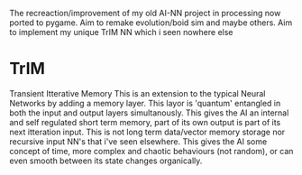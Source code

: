 The recreaction/improvement of my old AI-NN project in processing now ported to pygame.
Aim to remake evolution/boid sim and maybe others.
Aim to implement my unique TrIM NN which i seen nowhere else

# TrIM
Transient Itterative Memory
This is an extension to the typical Neural Networks by adding a memory layer. This layor is 'quantum' entangled in both the input and output layers simultanously. This gives the AI an internal and self regulated short term memory, part of its own output is part of its next itteration input. This is not long term data/vector memory storage nor recursive input NN's that i've seen elsewhere. This gives the AI some concept of time, more complex and chaotic behaviours (not random), or can even smooth between its state changes organically.
